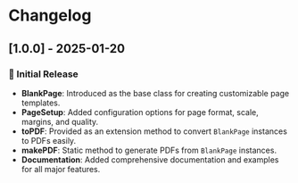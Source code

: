 # Changelog

## [1.0.0] - 2025-01-20

### 🎉 Initial Release

- **BlankPage**: Introduced as the base class for creating customizable page templates.
- **PageSetup**: Added configuration options for page format, scale, margins, and quality.
- **toPDF**: Provided as an extension method to convert `BlankPage` instances to PDFs easily.
- **makePDF**: Static method to generate PDFs from `BlankPage` instances.
- **Documentation**: Added comprehensive documentation and examples for all major features.
